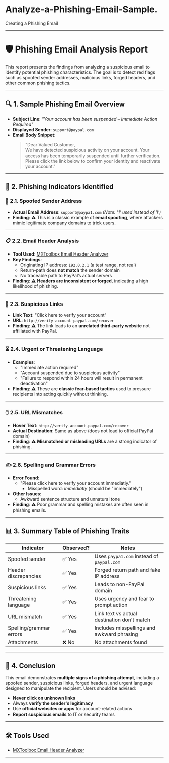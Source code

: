 # Analyze-a-Phishing-Email-Sample.
Creating a Phishing Email

---

# 🛡️ Phishing Email Analysis Report

This report presents the findings from analyzing a suspicious email to identify potential phishing characteristics. The goal is to detect red flags such as spoofed sender addresses, malicious links, forged headers, and other common phishing tactics.

---

## 🔍 1. Sample Phishing Email Overview

- **Subject Line**: *"Your account has been suspended – Immediate Action Required"*
- **Displayed Sender**: `support@paypal.com`
- **Email Body Snippet**:
  > "Dear Valued Customer,  
  > We have detected suspicious activity on your account. Your access has been temporarily suspended until further verification. Please click the link below to confirm your identity and reactivate your account."

---

## 🧪 2. Phishing Indicators Identified

### 📨 2.1. Spoofed Sender Address
- **Actual Email Address**: `support@paypa1.com` *(Note: '1' used instead of 'l')*
- **Finding**: ⚠️ This is a classic example of **email spoofing**, where attackers mimic legitimate company domains to trick users.

---

### 📋 2.2. Email Header Analysis
- **Tool Used**: [MXToolbox Email Header Analyzer](https://mxtoolbox.com/EmailHeader.aspx)
- **Key Findings**:
  - Originating IP address: `192.0.2.1` (a test range, not real)
  - Return-path does **not match** the sender domain
  - No traceable path to PayPal’s actual servers
- **Finding**: ⚠️ **Headers are inconsistent or forged**, indicating a high likelihood of phishing.

---

### 🔗 2.3. Suspicious Links
- **Link Text**: "Click here to verify your account"
- **URL**: `http://verify-account-paypal.com/recover`
- **Finding**: ⚠️ The link leads to an **unrelated third-party website** not affiliated with PayPal.

---

### ⏳ 2.4. Urgent or Threatening Language
- **Examples**:
  - "Immediate action required"
  - "Account suspended due to suspicious activity"
  - "Failure to respond within 24 hours will result in permanent deactivation"
- **Finding**: ⚠️ These are **classic fear-based tactics** used to pressure recipients into acting quickly without thinking.

---

### 🖱️ 2.5. URL Mismatches
- **Hover Text**: `http://verify-account-paypal.com/recover`
- **Actual Destination**: Same as above (does not lead to official PayPal domain)
- **Finding**: ⚠️ **Mismatched or misleading URLs** are a strong indicator of phishing.

---

### ✍️ 2.6. Spelling and Grammar Errors
- **Error Found**:
  - "Please click here to verify your account immediatly."
    - Misspelled word: *immediatly* (should be "immediately")
- **Other Issues**:
  - Awkward sentence structure and unnatural tone
- **Finding**: ⚠️ Poor grammar and spelling mistakes are often seen in phishing emails.

---

## 📊 3. Summary Table of Phishing Traits

| Indicator | Observed? | Notes |
|----------|------------|-------|
| Spoofed sender | ✅ Yes | Uses `paypa1.com` instead of `paypal.com` |
| Header discrepancies | ✅ Yes | Forged return path and fake IP address |
| Suspicious links | ✅ Yes | Leads to non-PayPal domain |
| Threatening language | ✅ Yes | Uses urgency and fear to prompt action |
| URL mismatch | ✅ Yes | Link text vs actual destination don't match |
| Spelling/grammar errors | ✅ Yes | Includes misspellings and awkward phrasing |
| Attachments | ❌ No | No attachments found |

---

## 🧠 4. Conclusion

This email demonstrates **multiple signs of a phishing attempt**, including a spoofed sender, suspicious links, forged headers, and urgent language designed to manipulate the recipient. Users should be advised:

- **Never click on unknown links**
- Always **verify the sender's legitimacy**
- Use **official websites or apps** for account-related actions
- **Report suspicious emails** to IT or security teams

---

## 🛠️ Tools Used

- [MXToolbox Email Header Analyzer](https://mxtoolbox.com/EmailHeader.aspx)

---
